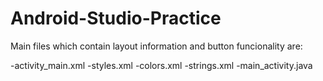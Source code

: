 # Android-Studio-Practice
Main files which contain layout information and button funcionality are:

-activity_main.xml
-styles.xml
-colors.xml
-strings.xml
-main_activity.java
